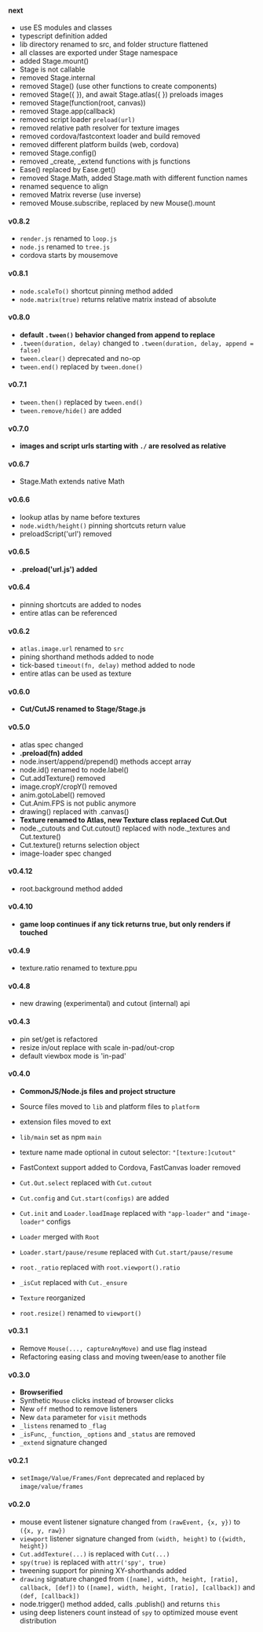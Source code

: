 #### next
* use ES modules and classes
* typescript definition added
* lib directory renamed to src, and folder structure flattened
* all classes are exported under Stage namespace
* added Stage.mount()
* Stage is not callable
* removed Stage.internal
* removed Stage() (use other functions to create components)
* removed Stage({ }), and await Stage.atlas({ }) preloads images
* removed Stage(function(root, canvas))
* removed Stage.app(callback)
* removed script loader `preload(url)`
* removed relative path resolver for texture images
* removed cordova/fastcontext loader and build removed
* removed different platform builds (web, cordova)
* removed Stage.config()
* removed _create, _extend functions with js functions
* Ease() replaced by Ease.get()
* removed Stage.Math, added Stage.math with different function names
* renamed sequence to align
* removed Matrix reverse (use inverse)
* removed Mouse.subscribe, replaced by new Mouse().mount

#### v0.8.2
* `render.js` renamed to `loop.js`
* `node.js` renamed to `tree.js`
* cordova starts by mousemove

#### v0.8.1
* `node.scaleTo()` shortcut pinning method added
* `node.matrix(true)` returns relative matrix instead of absolute

#### v0.8.0
* **default `.tween()` behavior changed from append to replace**
* `.tween(duration, delay)` changed to `.tween(duration, delay, append = false)`
* `tween.clear()` deprecated and no-op
* `tween.end()` replaced by `tween.done()`

#### v0.7.1
* `tween.then()` replaced by `tween.end()`
* `tween.remove/hide()` are added

#### v0.7.0
* **images and script urls starting with `./` are resolved as relative**

#### v0.6.7
* Stage.Math extends native Math

#### v0.6.6
* lookup atlas by name before textures
* `node.width/height()` pinning shortcuts return value
* preloadScript('url') removed

#### v0.6.5
* **.preload('url.js') added**

#### v0.6.4
* pinning shortcuts are added to nodes
* entire atlas can be referenced

#### v0.6.2
* `atlas.image.url` renamed to `src`
* pining shorthand methods added to node
* tick-based `timeout(fn, delay)` method added to node
* entire atlas can be used as texture

#### v0.6.0
* **Cut/CutJS renamed to Stage/Stage.js**

#### v0.5.0
* atlas spec changed
* **.preload(fn) added**
* node.insert/append/prepend() methods accept array
* node.id() renamed to node.label()
* Cut.addTexture() removed
* image.cropY/cropY() removed
* anim.gotoLabel() removed
* Cut.Anim.FPS is not public anymore
* drawing() replaced with .canvas()
* **Texture renamed to Atlas, new Texture class replaced Cut.Out**
* node._cutouts and Cut.cutout() replaced with node._textures and Cut.texture()
* Cut.texture() returns selection object
* image-loader spec changed

#### v0.4.12
* root.background method added

#### v0.4.10
* **game loop continues if any tick returns true, but only renders if touched**

#### v0.4.9
* texture.ratio renamed to texture.ppu

#### v0.4.8
* new drawing (experimental) and cutout (internal) api

#### v0.4.3
* pin set/get is refactored
* resize in/out replace with scale in-pad/out-crop
* default viewbox mode is 'in-pad'

#### v0.4.0
* **CommonJS/Node.js files and project structure**
* Source files moved to `lib` and platform files to `platform`
* extension files moved to ext
* `lib/main` set as npm `main`
* texture name made optional in cutout selector: `"[texture:]cutout"`
* FastContext support added to Cordova, FastCanvas loader removed

* `Cut.Out.select` replaced with `Cut.cutout`
* `Cut.config` and `Cut.start(configs)` are added
* `Cut.init` and `Loader.loadImage` replaced with `"app-loader"` and `"image-loader"` configs
* `Loader` merged with `Root`
* `Loader.start/pause/resume` replaced with `Cut.start/pause/resume`
* `root._ratio` replaced with `root.viewport().ratio`
* `_isCut` replaced with `Cut._ensure`
* `Texture` reorganized
* `root.resize()` renamed to `viewport()`

#### v0.3.1
* Remove `Mouse(..., captureAnyMove)` and use flag instead
* Refactoring easing class and moving tween/ease to another file

#### v0.3.0
* **Browserified**
* Synthetic `Mouse` clicks instead of browser clicks
* New `off` method to remove listeners
* New `data` parameter for `visit` methods
* `_listens` renamed to `_flag`
* `_isFunc`, `_function`, `_options` and `_status` are removed 
* `_extend` signature changed

#### v0.2.1
* `setImage/Value/Frames/Font` deprecated and replaced by `image/value/frames`

#### v0.2.0
* mouse event listener signature changed from `(rawEvent, {x, y})` to `({x, y, raw})`
* `viewport` listener signature changed from `(width, height)` to `({width, height})`
* `Cut.addTexture(...)` is replaced with `Cut(...)`
* `spy(true)` is replaced with `attr('spy', true)`
* tweening support for pinning XY-shorthands added 
* `drawing` signature changed from `([name], width, height, [ratio], callback, [def])` to `([name], width, height, [ratio], [callback])` and `(def, [callback])`
* node.trigger() method added, calls .publish() and returns `this`
* using deep listeners count instead of `spy` to optimized mouse event distribution
